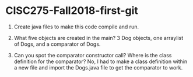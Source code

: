 # CISC275-Fall2018-first-git
1. Create java files to make this code compile and run.

2. What five objects are created in the main? 3 Dog objects, one arraylist of Dogs, and a comparator of Dogs.

3. Can you spot the comparator constructor call? Where is the class definition for the comparator?
No, I had to make a class definition within a new file and import the Dogs.java file to get the comparator to work.
